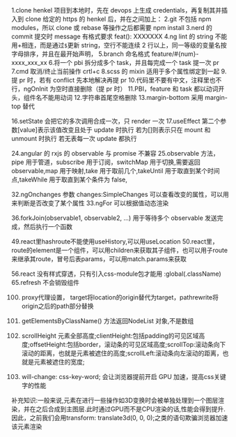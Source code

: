 1.clone henkel 项目到本地时，先在 devops 上生成 credentials，再复制其并插入到 clone 给定的 https 的 henkel 后，并在之间加上：
2.git 不包括 npm modules，所以 clone 或 rebase 等操作之后都需要 npm install
3.nerd 的 commit 提交时 message 有格式要求 feat(): XXXXXXX
4.ng lint 的 string 不能用+相连，而是通过`$`更新 string，空行不能连续 2 行以上，同一等级的变量名按字母排序，并且在最开始声明，
5.branch 命名格式 feature/#{num}-xxxx_xxx_xx 
6.将一个 pbi 拆分成多个 task，并且每完成一个 task 提一次 pr
7.cmd 取消/终止当前操作 crtl+c
8.scss 的 mixin 适用于多个属性绑定到一起 
9.提 pr 时，若有 conflict 先本地解决再提 pr 
10.代码里不要有中文，注释里也不行，ngOnInit 为空时直接删除（提 pr 时）
11.PBI，feature 和 task 都以动词开头，组件名不能用动词 
12.字符串首尾空格删除
13.margin-bottom 采用 margin-top 替代

16.setState 会把它的多次调用合成一次，只 render 一次
17.useEffect 第二个参数[value]表示该值改变且处于 update 时执行
若为[]则表示只在 mount 和 unmount 时执行
若无表每一次 update 都执行 

24.angular 的 rxjs 的 observable 与 promise 不兼容
25.observable 方法，pipe 用于管道，subscribe 用于订阅，switchMap 用于切换,需要返回 observable,map 用于映射,take 用于取前几个,takeUntil 用于取直到某个时间点,takeWhile 用于取直到某个条件为 false, 

32.ngOnchanges 参数 changes:SimpleChanges 可以查看改变的属性，可以用来判断是否改变了某个属性
33.ngFor 可以根据值动态渲染

36.forkJoin(observable1, observable2, ...) 用于等待多个 observable 发送完成，然后执行一个函数 

49.react里hashroute不能使用useHistory,可以用useLocation
50.react里，route的element是一个组件，可以用children来获取其子组件，也可以用子route来继承其route，冒号后表params，可以用match.params来获取

56.react 没有样式穿透，只有引入css-module包才能用 :global(.className)
65.refresh 不会销毁组件

100. proxy代理设置， target将location的origin替代为target，pathrewrite将origin之后的path部分替换

101. getElementsByClassName() 方法返回NodeList 对象,不是数组

102. scrollHeight 元素全部高度;clientHeight:包括padding的可见区域高度;offsetHeight:包括border，滚动条的可见区域高度;scrollTop:滚动条向下滚动的距离，也就是元素被遮住的高度;scrollLeft:滚动条向左滚动的距离，也就是元素被遮住的宽度;
103. will-change: css-key-word; 会让浏览器提前开启 GPU 加速，提高css关键字的性能

补充知识:一般来说,元素在进行一些操作如3D变换时会被单独处理到一个图层渲染，并在之后合成到主图层.此时通过GPU而不是CPU渲染的话,性能会得到提升.因此，之前我们会用transform: translate3d(0, 0, 0);之类的语句欺骗浏览器加速该元素渲染